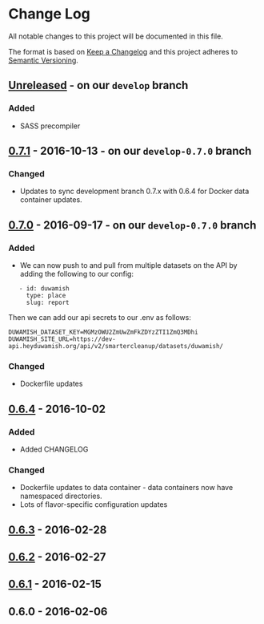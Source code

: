# Change Log
All notable changes to this project will be documented in this file.

The format is based on [Keep a Changelog](http://keepachangelog.com/)
and this project adheres to [Semantic Versioning](http://semver.org/).

## [Unreleased] - on our `develop` branch
### Added
 - SASS precompiler

## [0.7.1] - 2016-10-13 - on our `develop-0.7.0` branch
### Changed
 - Updates to sync development branch 0.7.x with 0.6.4 for Docker data container updates.

## [0.7.0] - 2016-09-17 - on our `develop-0.7.0` branch
### Added
 -  We can now push to and pull from multiple datasets on the API by adding the following to our config:

  ```
     - id: duwamish
       type: place
       slug: report

  ```

  Then we can add our api secrets to our .env as follows:

  ```
  DUWAMISH_DATASET_KEY=MGMzOWU2ZmUwZmFkZDYzZTI1ZmQ3MDhi
  DUWAMISH_SITE_URL=https://dev-api.heyduwamish.org/api/v2/smartercleanup/datasets/duwamish/
  ```

### Changed
 - Dockerfile updates

## [0.6.4] - 2016-10-02
### Added
 - Added CHANGELOG
### Changed
 - Dockerfile updates to data container - data containers now have namespaced directories.
 - Lots of flavor-specific configuration updates

## [0.6.3] - 2016-02-28

## [0.6.2] - 2016-02-27

## [0.6.1] - 2016-02-15

## 0.6.0 - 2016-02-06

[Unreleased]: https://github.com/smartercleanup/platform/compare/0.6.4...develop
[0.7.1]: https://github.com/smartercleanup/platform/compare/0.7.0...0.7.1
[0.7.0]: https://github.com/smartercleanup/platform/compare/0.6.4...0.7.0
[0.6.4]: https://github.com/smartercleanup/platform/compare/0.6.3...0.6.4
[0.6.3]: https://github.com/smartercleanup/platform/compare/0.6.2...0.6.3
[0.6.2]: https://github.com/smartercleanup/platform/compare/0.6.1...0.6.2
[0.6.1]: https://github.com/smartercleanup/platform/compare/0.6.0...0.6.1
